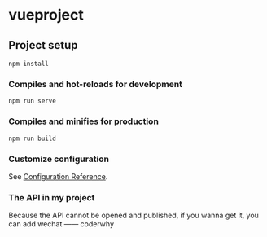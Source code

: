 # vueproject

## Project setup
```
npm install
```

### Compiles and hot-reloads for development
```
npm run serve
```

### Compiles and minifies for production
```
npm run build
```

### Customize configuration
See [Configuration Reference](https://cli.vuejs.org/config/).

### The API in my project

Because the API cannot be opened and published, if you wanna get it, you can add wechat —— coderwhy

